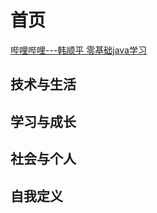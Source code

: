 # 首页
[哔哩哔哩---韩顺平 零基础java学习](https://www.bilibili.com/video/BV1fh411y7R8?p=161&spm_id_from=pageDriver)

## 技术与生活

## 学习与成长

## 社会与个人

## 自我定义